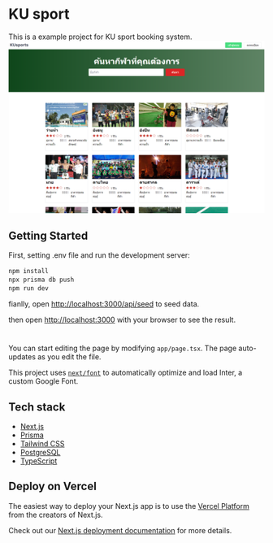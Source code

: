 # KU sport

This is a example project for KU sport booking system.
![](public/readme-img.png)
## Getting Started

First, setting .env file and run the development server:

```bash
npm install
npx prisma db push
npm run dev
```
fianlly, open [http://localhost:3000/api/seed](http://localhost:3000/api/seed) to seed data.

then open [http://localhost:3000](http://localhost:3000) with your browser to see the result.

#
You can start editing the page by modifying `app/page.tsx`. The page auto-updates as you edit the file.

This project uses [`next/font`](https://nextjs.org/docs/basic-features/font-optimization) to automatically optimize and load Inter, a custom Google Font.

## Tech stack
- [Next.js](https://nextjs.org/)
- [Prisma](https://www.prisma.io/)
- [Tailwind CSS](https://tailwindcss.com/)
- [PostgreSQL](https://www.postgresql.org/)
- [TypeScript](https://www.typescriptlang.org/)

## Deploy on Vercel

The easiest way to deploy your Next.js app is to use the [Vercel Platform](https://vercel.com/new?utm_medium=default-template&filter=next.js&utm_source=create-next-app&utm_campaign=create-next-app-readme) from the creators of Next.js.

Check out our [Next.js deployment documentation](https://nextjs.org/docs/deployment) for more details.
